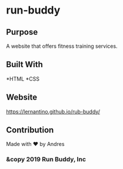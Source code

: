 # run-buddy

## Purpose
A website that offers fitness training services.

## Built With
*HTML
*CSS

## Website
https://lernantino.github.io/rub-buddy/

## Contribution
Made with ❤️ by Andres

### &copy 2019 Run Buddy, Inc
